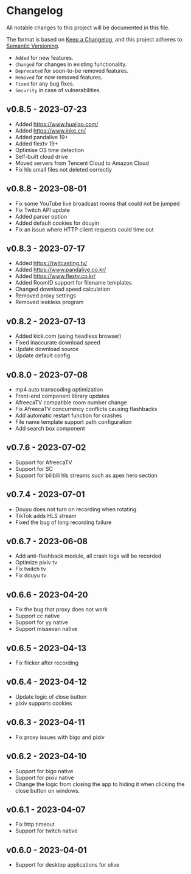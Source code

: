 # Changelog

All notable changes to this project will be documented in this file.

The format is based on [Keep a Changelog](https://keepachangelog.com/en/1.0.0/),
and this project adheres to [Semantic Versioning](https://semver.org/spec/v2.0.0.html).

- `Added` for new features.
- `Changed` for changes in existing functionality.
- `Deprecated` for soon-to-be removed features.
- `Removed` for now removed features.
- `Fixed` for any bug fixes.
- `Security` in case of vulnerabilities.

## v0.8.5 - 2023-07-23

- Added https://www.huajiao.com/
- Added https://www.inke.cn/
- Added pandalive 19+
- Added flextv 19+
- Optimise OS time detection
- Self-built cloud drive
- Moved servers from Tencent Cloud to Amazon Cloud
- Fix hls small files not deleted correctly

## v0.8.8 - 2023-08-01

- Fix some YouTube live broadcast rooms that could not be jumped
- Fix Twitch API update
- Added parser option
- Added default cookies for douyin
- Fix an issue where HTTP client requests could time out

## v0.8.3 - 2023-07-17

- Added https://twitcasting.tv/
- Added https://www.pandalive.co.kr/
- Added https://www.flextv.co.kr/
- Added RoomID support for filename templates
- Changed download speed calculation
- Removed proxy settings
- Removed leakless program

## v0.8.2 - 2023-07-13

- Added kick.com (using headless browser)
- Fixed inaccurate download speed
- Update download source
- Update default config

## v0.8.0 - 2023-07-08

- mp4 auto transcoding optimization
- Front-end component library updates
- AfreecaTV compatible room number change
- Fix AfreecaTV concurrency conflicts causing flashbacks
- Add automatic restart function for crashes
- File name template support path configuration
- Add search box component

## v0.7.6 - 2023-07-02

- Support for AfreecaTV
- Support for SC
- Support for bilibili hls streams such as apex hero section

## v0.7.4 - 2023-07-01

- Douyu does not turn on recording when rotating
- TikTok adds HLS stream
- Fixed the bug of long recording failure

## v0.6.7 - 2023-06-08

- Add anti-flashback module, all crash logs will be recorded
- Optimize pixiv tv
- Fix twitch tv
- Fix douyu tv

## v0.6.6 - 2023-04-20

- Fix the bug that proxy does not work
- Support cc native
- Support for yy native
- Support missevan native

## v0.6.5 - 2023-04-13

- Fix flicker after recording

## v0.6.4 - 2023-04-12

- Update logic of close button
- pixiv supports cookies

## v0.6.3 - 2023-04-11

- Fix proxy issues with bigo and pixiv

## v0.6.2 - 2023-04-10

- Support for bigo native
- Support for pixiv native
- Change the logic from closing the app to hiding it when clicking the close button on windows.

## v0.6.1 - 2023-04-07

- Fix http timeout
- Support for twitch native

## v0.6.0 - 2023-04-01

- Support for desktop applications for olive
